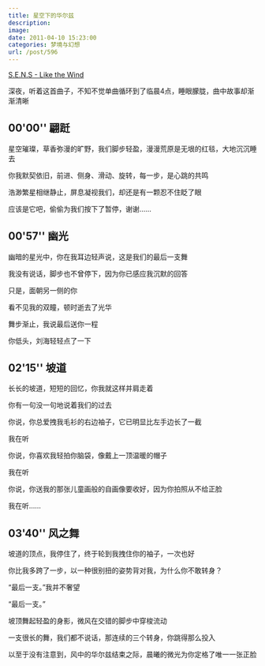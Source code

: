```yaml
---
title: 星空下的华尔兹
description: 
image: 
date: 2011-04-10 15:23:00
categories: 梦境与幻想
url: /post/596
---
```


<p><a href="http://www.xiami.com/song/3566270" target="_blank">S.E.N.S - Like the Wind</a></p>

<script type="text/javascript" src="http://www.xiami.com/widget/player-single?uid=269124&sid=3566270&mode=js"></script>

深夜，听着这首曲子，不知不觉单曲循环到了临晨4点，睡眼朦胧，曲中故事却渐渐清晰

## 00'00'' 翩跹

星空璀璨，草香弥漫的旷野，我们脚步轻盈，漫漫荒原是无垠的红毯，大地沉沉睡去

你我默契依旧，前进、侧身、滑动、旋转，每一步，是心跳的共鸣

浩渺繁星相继静止，屏息凝视我们，却还是有一颗忍不住眨了眼

应该是它吧，偷偷为我们按下了暂停，谢谢……

## 00'57'' 幽光

幽暗的星光中，你在我耳边轻声说，这是我们的最后一支舞

我没有说话，脚步也不曾停下，因为你已感应我沉默的回答

只是，面朝另一侧的你

看不见我的双瞳，顿时逝去了光华

舞步渐止，我说最后送你一程

你低头，刘海轻轻点了一下

## 02'15'' 坡道

长长的坡道，短短的回忆，你我就这样并肩走着

你有一句没一句地说着我们的过去

你说，你总爱拽我毛衫的右边袖子，它已明显比左手边长了一截

我在听

你说，你喜欢我轻拍你脑袋，像戴上一顶温暖的帽子

我在听

你说，你送我的那张儿童画般的自画像要收好，因为你拍照从不给正脸

我在听……

## 03'40'' 风之舞

坡道的顶点，我停住了，终于轮到我拽住你的袖子，一次也好

你比我多跨了一步，以一种很别扭的姿势背对我，为什么你不敢转身？

“最后一支。”我并不奢望

“最后一支。”

坡顶舞起轻盈的身影，微风在交错的脚步中穿梭流动

一支很长的舞，我们都不说话，那连续的三个转身，你跳得那么投入

以至于没有注意到，风中的华尔兹结束之际，晨曦的微光为你定格了唯一一张正脸
